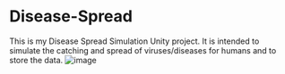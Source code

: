 # Disease-Spread
This is my Disease Spread  Simulation Unity project. 
It is intended to simulate the catching and spread of viruses/diseases for humans and to store the data.
![image](https://github.com/user-attachments/assets/458bbb4b-14a0-4a57-aaa0-2f943f2fd2fe)
